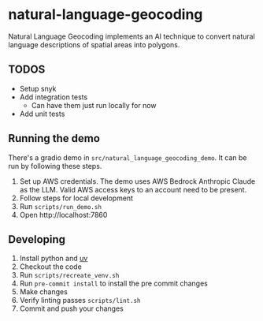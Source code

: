 # natural-language-geocoding

Natural Language Geocoding implements an AI technique to convert natural language descriptions of spatial areas into polygons.

## TODOS

* Setup snyk
* Add integration tests
  * Can have them just run locally for now
* Add unit tests

## Running the demo

There's a gradio demo in `src/natural_language_geocoding_demo`. It can be run by following these steps.

1. Set up AWS credentials. The demo uses AWS Bedrock Anthropic Claude as the LLM. Valid AWS access keys to an account need to be present.
2. Follow steps for local development
3. Run `scripts/run_demo.sh`
4. Open http://localhost:7860


## Developing

1. Install python and [uv](https://github.com/astral-sh/uv)
2. Checkout the code
3. Run `scripts/recreate_venv.sh`
4. Run `pre-commit install` to install the pre commit changes
5. Make changes
6. Verify linting passes `scripts/lint.sh`
7. Commit and push your changes
